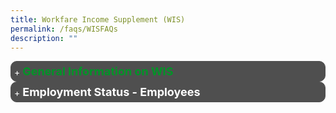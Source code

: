 ```yaml
---
title: Workfare Income Supplement (WIS)
permalink: /faqs/WISFAQs
description: ""
---
```

<details>
	<summary><font color="#009427" size="+1.5"><b>General Information on WIS</b></font></summary>
	<details>
		<summary><font color="#FFF"><b>Q1. What is the Workfare Income Supplement scheme?</b></font></summary>
The Workfare Income Supplement (WIS) scheme was introduced in 2007 as a permanent feature of Singapore's social security system. The support is targeted at older, lower wage Singaporean workers whose earnings are in the bottom 20% of the working population, with support also available for those earning slightly more. Eligible workers will receive support via cash and CPF top-ups to supplement their income and retirement savings.<br><br></details>
	<details>
		<summary><font color="#FFF"><b>Q2. Am I eligible for the Workfare Income Supplement scheme?</b></font></summary>
You will be eligible for the Workfare Income Supplement (WIS) scheme if you:
<ul>
	<li style="font-size:15.5px">are a Singapore Citizen;</li>
	<li style="font-size:15.5px">are 35<sup>1</sup> years old or older on 31 December of the Work Year (WY);</li>
	<li style="font-size:15.5px">earn not more than $2,300<sup>2</sup> (previously $2,000) for the month worked and in the past 12 months<sup>3</sup> (average monthly income) as an employee; or have an average monthly income of not more than $2,300 (previously $2,000) as a Self-Employed Person (SEP);</li>
	</ul>
If you are an SEP, you are also required to declare your Net Trade Income (NTI) and make your MediSave contributions to be eligible for WIS.<br><br>
However, you will not be eligible for WIS if you:
		<ul>
	<li style="font-size:15.5px">live in a property with an annual value<sup>4</sup> of more than $13,000 assessed as at 31 December of the previous year;</li>
	<li style="font-size:15.5px">own two or more properties; or</li>
	<li style="font-size:15.5px">if you are married,</li>
<ul style="list-style-type:circle;">
	<li style="font-size:15.5px">you and your spouse together own two or more properties; or</li>
	<li style="font-size:15.5px">the assessable income of your spouse exceeds $70,000 for the previous Year of Assessment.</li>
</ul>
	</ul>
		Click <a class="hyperlink" href="https://www.workfare.gov.sg/app/Home/Index?returnUrl=/Payments/Statement">here</a> to find out your WIS eligibility status.<br><br>
<sup>1</sup> Persons with disabilities younger than 35 who meet the WIS eligibility criteria will receive an annual WIS payout of up to $1,700<br><br>
<sup>2</sup> Includes basic salary and extra wages such as overtime pay, commissions and bonuses<br><br>
<sup>3</sup> Defined as income earned in the past 12-month period ÷ Total number of months worked in the past 12-month period<br><br>
<sup>4</sup> Annual value is the estimated gross annual rent of the property if it were to be rented out, excluding furniture, furnishings and maintenance fees. It is determined based on estimated market rentals of similar or comparable properties	<br><br>
</details>
	<details><summary>
		<font color="#FFF"><b>Q3. How can I check the amount of Workfare Income Supplement payout that I will receive?</b></font></summary>
We will notify you of the Workfare Income Supplement (WIS) payout amount by letters and/or SMS messages a few days before the payment date.<br><br>
You can retrieve a copy of your notification by logging in to the Workfare portal with your Singpass.<br><br>
If you are receiving letter notifications, you can receive earlier notifications via SMS by updating your Singpass-registered mobile number at "<a class="hyperlink" href="https://www.workfare.gov.sg/App/Home/Index?returnUrl=/people/notificationmode">View/Update My Notification Mode</a>".<br><br>
		You may also use the <a class="hyperlink" href="https://www.workfare.gov.sg/Pages/Calculator.aspx">WIS calculator</a> to estimate the amount of WIS payout you are entitled to. 
<br><br></details>
	
<details><summary>
		<font color="#FFF"><b>Q4. What do I need to do to receive Workfare Income Supplement (WIS)?</b></font></summary>
If you are an employee, you do not need to do anything. Your eligibility for Workfare Income Supplement (WIS) will be automatically assessed based on the CPF contributions* made by your employer. <br><br>
If you are a Self-Employed Person (SEP), you need to declare your net trade income (NTI) and contribute to your MediSave Account to be considered for WIS. Use our <a class="hyperlink" href="https://www.workfare.gov.sg/Pages/Calculator.aspx">online WIS calculator</a> to find out the amount you need to contribute to your MediSave Account.<br><br>
You can declare your income and contribute to your MediSave Account in various ways.<br><br>
To receive your WIS payouts by 30 April (via bank crediting), please declare your NTI and contribute to your MediSave Account by the last Friday of March.<br><br>
*Under the CPF Act, employers must contribute to CPF if their employees earn more than $50 a month, regardless of whether the employee is employed on a permanent, part-time, contract or casual basis. If your employer is not contributing CPF on your behalf, you can lodge a report on non/underpayment of CPF contributions online. Please log in to my cpf with your Singpass, then select My Request > Other CPF Matters > Report on non-payment or underpayment of CPF contributions.<br><br>
Alternatively, you can also lodge a report by calling the WorkRight Hotline at 1800-221-9922 or emailing to <a class="hyperlink" href="workright@mom.gov.sg">workright@mom.gov.sg</a>. Your identity will be kept confidential.<br><br></details>
<details><summary>
		<font color="#FFF"><b>Q5. When will I receive my Workfare Income Supplement payouts?</b></font></summary>
You will receive Workfare Income Supplement (WIS) payouts for every month that you work. The payment will be made two months after the work period. For example, the WIS payout for work done in January will be paid out in end March.<br><br>
	
| If you worked in | You will receive the WIS payout in * |
| -------- | -------- |
| Jan     | End Mar     |
| Feb     | End Apr     |
| Mar     | End May     |
| Apr     | Eng Aug     |
| Month x     | End of month (x+2)     |

<br>
If you are an eligible Self-Employed Person (SEP), you will receive WIS payouts once a year for work done in the preceding work year. The earliest payment for SEPs for a particular Work Year (WY) will be in end April of the following work year, provided you have declared your income (to IRAS or CPFB) and contributed to your MediSave by the last Friday of March of the following work year.<br><br>
* Based on payment dates for bank crediting. Payment by cheque takes up to 2 weeks longer due to bank crediting.<br><br>
</details>
<details><summary>
		<font color="#FFF"><b>Q6. Whom can I contact for queries about the Workfare Income Supplement scheme?</b></font></summary>
You can contact CPF Board via the following channels for your Workfare Income Supplement scheme enquiries:
<ol>
<li style="font-size:15.5px">Write to us via our <a class="hyperlink" href="https://www.cpf.gov.sg/eSvc/Web/FeedbackSubscription/Index?section=wis">Online Enquiry</a> Form</li>
<li style="font-size:15.5px">Write to us via <a class="hyperlink" href="https://www.cpf.gov.sg/eSvc/Web/Services/MyMailbox/MyMailboxLanding">My Mailbox</a> using your Singpass log in</li>
</ol></details>
<details><summary>
<font color="#FFF"><b>Q7. How can I change the mode of payment for my Workfare Income Supplement (WIS) payout?</b></font></summary>
You may update your bank account details by logging into the Workfare Portal at <a class="hyperlink" href="http://www.workfare.gov.sg">workfare.gov.sg</a>.</b>
</details>
<details><summary>
<font color="#FFF"><b>
Q8. How much Workfare Income Supplement (WIS) will I get?</b></font></summary>
The Workfare Income Supplement (WIS) payout depends on your age and income. You may use the online <a class="hyperlink" href="https://www.workfare.gov.sg/Pages/Calculator.aspx">WIS calculator</a> to estimate the amount of WIS you will receive.<br><br>
<table>
<thead>
  <tr>
    <th style='text-align:center; vertical-align:middle' rowspan="3">Your age in the work year</th>
    <th style='text-align:center; vertical-align:middle' colspan="4">Maximum WIS payout per year</th>
  </tr>
  <tr>
    <th style='text-align:center; vertical-align:middle' colspan="2">If you are employed</th>
    <th style='text-align:center; vertical-align:middle' colspan="2">If you are self-employed</th>
  </tr>
  <tr>
    <th style='text-align:center; vertical-align:middle'>2019</th>
    <th style='text-align:center; vertical-align:middle'>From 2020</th>
    <th style='text-align:center; vertical-align:middle'>2019</th>
    <th style='text-align:center; vertical-align:middle'>From 2020</th>
  </tr>
</thead>
<tbody>
  <tr>
    <td style='text-align:center; vertical-align:middle'>35* - 44</td>
    <td style='text-align:center; vertical-align:middle'>$1,500<br></td>
    <td style='text-align:center; vertical-align:middle'>$1,700<br></td>
    <td style='text-align:center; vertical-align:middle'>$1,00<br></td>
    <td style='text-align:center; vertical-align:middle'>$1,133</td>
  </tr>
  <tr>
    <td style='text-align:center; vertical-align:middle'>45 - 54</td>
    <td style='text-align:center; vertical-align:middle'>$2,200<br></td>
    <td style='text-align:center; vertical-align:middle'>$2,500<br></td>
    <td style='text-align:center; vertical-align:middle'>$1,467<br></td>
    <td style='text-align:center; vertical-align:middle'>$1,667</td>
  </tr>
  <tr>
    <td style='text-align:center; vertical-align:middle'>55 - 60</td>
    <td style='text-align:center; vertical-align:middle'>$2,900<br></td>
    <td style='text-align:center; vertical-align:middle'>$3,300<br></td>
    <td style='text-align:center; vertical-align:middle'>$1,933<br></td>
    <td style='text-align:center; vertical-align:middle'>$2,200</td>
  </tr>
  <tr>
    <td style='text-align:center; vertical-align:middle'>60 and above</td>
    <td style='text-align:center; vertical-align:middle'>$3,600<br></td>
    <td style='text-align:center; vertical-align:middle'>$4,000<br></td>
    <td style='text-align:center; vertical-align:middle'>$2,400<br></td>
    <td style='text-align:center; vertical-align:middle'>$2,667</td>
  </tr>
</tbody>
</table>
* Including persons with disabilities who are below 35.<br><br>
</details>
<details><summary><font color="#FFF"><b>
Q9. Am I eligible for the Workfare Income Supplement scheme for work done in 2019?</b></font></summary>
For work done in 2019, you will be eligible for the Workfare Income Supplement (WIS) scheme if you:<br>
<ul>
	<li style="font-size:15.5px">are a Singapore Citizen;</li>
	<li style="font-size:15.5px">are 35<sup>1</sup> years old or older on 31 December 2019;</li>
	<li style="font-size:15.5px">earn not more than $2,000<sup>2</sup> for the month worked and in the past 12 months<sup>3</sup> (average monthly income) as an employee; or have an average monthly income of not more than $2,000 or less as a Self-Employed Person (SEP);</li></ul>
If you are an SEP, you are also required to declare your Net Trade Income (NTI) and make your MediSave contributions to be eligible for WIS.<br><br>
However, you will not be eligible for WIS if you:<br><br>
<ul>
<li style="font-size:15.5px">live in a property with an annual value<sup>4</sup> of more than $13,000 assessed as at 31 December of the previous year;</li>
<li style="font-size:15.5px">own two or more properties; or</li>
<li style="font-size:15.5px">if you are married,</li>
<ul style="list-style-type:circle;">
<li style="font-size:15.5px">you and your spouse together own two or more properties; or</li>
<li style="font-size:15.5px">the annual assessable income of your spouse exceeds $70,000 for the previous Year of Assessment.</li></ul></ul>
	<sup>1</sup> Persons with disabilities younger than 35 who meet the WIS eligibility criteria will receive an annual WIS payout of up to $1,700<br>
	<sup>2</sup> Includes basic salary and extra wages such as overtime pay, commissions and bonuses<br>
	<sup>3</sup> Defined as income earned in the past 12-month period ÷ Total number of months worked in the past 12-month period<br>
	<sup>4</sup> Annual value is the estimated gross annual rent of the property if it were to be rented out, excluding furniture, furnishings and maintenance fees. It is determined based on estimated market rentals of similar or comparable properties<br><br>
</details>
<details><summary><font color="#FFF"><b>
Q10. Will I receive Workfare Income Supplement (WIS) payouts if I am unemployed?</b></font></summary>
The Workfare Income Supplement (WIS) scheme supplements the income and CPF savings of lower-income Singaporeans, and encourages them to enter and remain in the labour market.<br><br>
You would not receive WIS if you are not working.<br><br>
If you require assistance in looking for a job, or are seeking information on training and skills upgrading, please approach any of the Distributed CareerLink Networks run by the Community Development Councils (CDCs). Alternatively, you can call Workforce Singapore (WSG) hotline at 6883 5885.<br><br></details>
<details><summary><font color="#FFF"><b>
Q11. How do I appeal for Workfare Income Supplement (WIS) Scheme / Workfare Special Payment (WSP)?</b></font></summary>
You can send in your appeal for Workfare Income Supplement (WIS)/ Workfare Special Payment (WSP) via the online enquiry page: <br>
<ol>
	<li style="font-size:15.5px">Select "Workfare Income Supplement (WIS)" under Subject</li>
	<li style="font-size:15.5px">Select "Appeal-WIS" under Category </li></ol>
You can also write to us via <a class="hyperlink" href="https://www.cpf.gov.sg/eSvc/Web/Services/MyMailbox/MyMailboxLanding">My Mailbox</a> (Singpass required) and skip the hassle of keying in your personal particulars. <br><br></details>
<details><summary><font color="#FFF"><b>
Q12. Am I eligible for the Workfare Income Supplement scheme for work done in 2020?</b></font></summary>
For work done in 2020, you will be eligible for the Workfare Income Supplement (WIS) scheme if you:<br>
<ul>
	<li style="font-size:15.5px">are a Singapore Citizen;</li>
	<li style="font-size:15.5px">are 35<sup>1</sup> years old or older on 31 December 2020;</li>
	<li style="font-size:15.5px">earn not more than $2,300<sup>2</sup> for the month worked and in the past 12 months<sup>3</sup> (average monthly income) as an employee; or have an average monthly income of not more than $2,300 or less as a Self-Employed Person (SEP);</li></ul>
If you are an SEP, you are also required to declare your Net Trade Income (NTI) and make your MediSave contributions to be eligible for WIS.<br><br>
	However, you will <u>not</u> be eligible for WIS if you:<br><br>
<ul>
<li style="font-size:15.5px">live in a property with an annual value<sup>4</sup> of more than $13,000 assessed as at 31 December of the previous year;</li>
<li style="font-size:15.5px">own two or more properties; or</li>
<li style="font-size:15.5px">if you are married,</li>
<ul style="list-style-type:circle;">
<li style="font-size:15.5px">you and your spouse together own two or more properties; or</li>
<li style="font-size:15.5px">the annual assessable income of your spouse exceeds $70,000 for the previous Year of Assessment.</li></ul></ul>
<sup>1</sup> Persons with disabilities younger than 35 who meet the WIS eligibility criteria will receive an annual WIS payout of up to $1,700<br>
<sup>2</sup> Includes basic salary and extra wages such as overtime pay, commissions and bonuses<br>
<sup>3</sup> Defined as income earned in the past 12-month period ÷ Total number of months worked in the past 12-month period<br>
<sup>4</sup> Annual value is the estimated gross annual rent of the property if it were to be rented out, excluding furniture, furnishings and maintenance fees. It is determined based on estimated market rentals of similar or comparable properties<br><br>
</details>
<details><summary><font color="#FFF"><b>
Q13. When can I receive the Workfare Income Supplement (WIS) Scheme payment after making the required MediSave contributions?</b></font></summary>
We will assess your eligibility for Workfare Income Supplement (WIS) in the month after you have made your MediSave contributions in full. You will receive an SMS notification and/or letter at the end of the assessment month on the WIS payment details if you are eligible.<br><br></details>
<details><summary><font color="#FFF"><b>
Q14. How do I stop receiving hardcopy notifications for the Workfare Income Supplement scheme?</b></font></summary>
If you wish to receive notifications of your Workfare Income Supplement (WIS) payouts by SMS rather than hardcopy letters, please log in to the <a class="hyperlink" href="https://www.workfare.gov.sg/app/Account/QRLogin">Workfare Portal</a> with your Singpass and update your Singpass-registered mobile number at “View/Update My Notification Mode”.<br><br></details>
<details><summary><font color="#FFF"><b>
Q15. How do I adjust my net trade income (NTI) for the Workfare Income Supplement scheme?</b></font></summary>
If you have previously declared your net trade income (NTI) to the Inland Revenue Authority of Singapore (IRAS), please call them at 1800-356 8300 if you wish to adjust your NTI for your Workfare Income Supplement scheme (WIS).<br>
Alternatively, you can contact them via these other <a class="hyperlink" href="https://www.iras.gov.sg/irashome/Contact-us/">channels</a>. Please inform CPF Board once IRAS has reassessed your NTI and CPF Board will update your NTI and MediSave payable for WIS.<br><br></details>
<details><summary><font color="#FFF"><b>
Q16. When must I declare my net trade income and pay the MediSave contributions to be eligible for the Workfare Income Supplement Scheme for work done in 2019?</b></font></summary>
To be eligible for the Workfare Income Supplement (WIS) scheme for work done in 2019, please declare your 2019 net trade income and contribute to your MediSave Account by 31 December 2020.<br><br></details>
<details><summary><font color="#FFF"><b>
Q17. Why are Singapore Permanent Residents (PRs) not eligible for the Workfare Income Supplement scheme?</b></font></summary>
The Workfare Income Supplement (WIS) scheme is only for Singaporean lower-wage workers with limited household wealth.<br><br>
If you require financial assistance, please contact ComCare hotline 1800-222-0000, or email <a class="hyperlink" href="Ask_SSO@msf.gov.sg">Ask_SSO@msf.gov.sg</a>.<br><br></details>




</details><details><summary><font color="#FFF" size="+1.5"><b>Employment Status - Employees</b></font></summary><details>
		<summary><font color="#009427"><b>Q1. My employer does not pay my CPF. What can I do to qualify for Workfare Income Supplement (WIS)?</b></font></summary>
Under the CPF Act, employers must contribute CPF if their employees earn more than $50 a month, regardless of whether the employee is employed on a permanent, part-time, contract or casual basis.<br><br>
If your employer is not contributing CPF on your behalf, you can lodge a report on non/underpayment of CPF contributions online. Please log in to <a class="hyperlink" href="https://www.cpf.gov.sg/eSvc/Web/Services/MyRequest/MyRequestLanding">my cpf Online Services</a> with your Singpass, then select My Requests &gt; Other CPF Matters &gt; Report on non-payment or underpayment of CPF contributions.<br><br>
Alternatively, you can also lodge a report by calling the WorkRight Hotline at 1800-221-9922 or emailing to <a class="hyperlink" href="workright@mom.gov.sg">workright@mom.gov.sg</a>. Your identity will be kept confidential. <br><br></details></details>

<style>
details>summary {
  list-style-type: none;
  outline: none;
  cursor: pointer;
  border: 1px solid #4F4F4F;
	background: #4F4F4F;
  padding: 5px;
  border-radius: 10px;
}

details>summary::-webkit-details-marker {
  display: none;
}

details>summary::before {
  content: '+ ' ;
	color: white;
}

details[open]>summary::before {
  content: '- ';
}

details[open]>summary {
  margin-bottom: 0.5rem;
}
	
 a.hyperlink {
    color:green;
  }
a.hyperlink:hover {
    color:MediumVioletRed;
  }
</style>